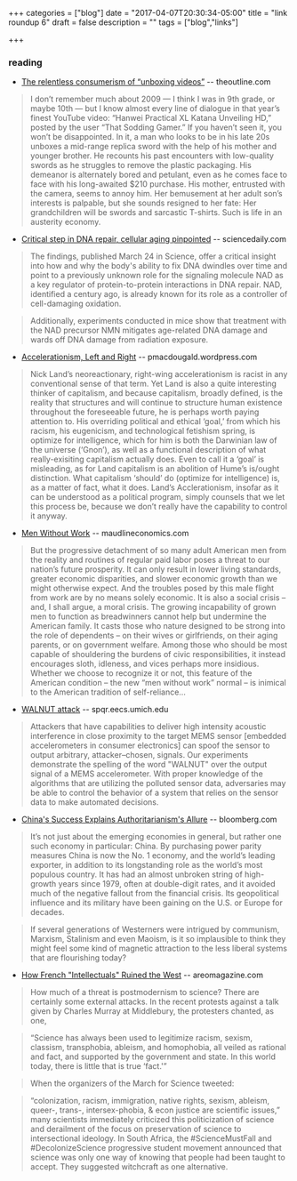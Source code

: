 +++
categories = ["blog"]
date = "2017-04-07T20:30:34-05:00"
title = "link roundup 6"
draft = false
description = ""
tags = ["blog","links"]

+++

### reading

  - [The relentless consumerism of “unboxing videos”](https://theoutline.com/post/1356/the-relentless-consumerism-of-unboxing-videos) -- theoutline.com

> I don’t remember much about 2009 — I think I was in 9th grade, or maybe 10th — but I know almost every line of dialogue in that year’s finest YouTube video: “Hanwei Practical XL Katana Unveiling HD,” posted by the user “That Sodding Gamer.” If you haven’t seen it, you won’t be disappointed. In it, a man who looks to be in his late 20s unboxes a mid-range replica sword with the help of his mother and younger brother. He recounts his past encounters with low-quality swords as he struggles to remove the plastic packaging. His demeanor is alternately bored and petulant, even as he comes face to face with his long-awaited $210 purchase. His mother, entrusted with the camera, seems to annoy him. Her bemusement at her adult son’s interests is palpable, but she sounds resigned to her fate: Her grandchildren will be swords and sarcastic T-shirts. Such is life in an austerity economy.

   - [Critical step in DNA repair, cellular aging pinpointed](https://www.sciencedaily.com/releases/2017/03/170323150518.htm) -- sciencedaily.com

> The findings, published March 24 in Science, offer a critical insight into how and why the body's ability to fix DNA dwindles over time and point to a previously unknown role for the signaling molecule NAD as a key regulator of protein-to-protein interactions in DNA repair. NAD, identified a century ago, is already known for its role as a controller of cell-damaging oxidation.

> Additionally, experiments conducted in mice show that treatment with the NAD precursor NMN mitigates age-related DNA damage and wards off DNA damage from radiation exposure.

  - [Accelerationism, Left and Right](https://pmacdougald.wordpress.com/2016/04/14/accelerationism-left-and-right/) -- pmacdougald.wordpress.com

> Nick Land’s neoreactionary, right-wing accelerationism is racist in any conventional sense of that term. Yet Land is also a quite interesting thinker of capitalism, and because capitalism, broadly defined, is the reality that structures and will continue to structure human existence throughout the foreseeable future, he is perhaps worth paying attention to. His overriding political and ethical ‘goal,’ from which his racism, his eugenicism, and technological fetishism spring, is optimize for intelligence, which for him is both the Darwinian law of the universe (‘Gnon’), as well as a functional description of what really-exisiting capitalism actually does. Even to call it a ‘goal’ is misleading, as for Land capitalism is an abolition of Hume’s is/ought distinction. What capitalism ‘should’ do (optimize for intelligence) is, as a matter of fact, what it does. Land’s Acclerationism, insofar as it can be understood as a political program, simply counsels that we let this process be, because we don’t really have the capability to control it anyway.

  - [Men Without Work](http://www.mauldineconomics.com/frontlinethoughts/men-without-work) -- maudlineconomics.com

> But the progressive detachment of so many adult American men from the reality and routines of regular paid labor poses a threat to our nation’s future prosperity. It can only result in lower living standards, greater economic disparities, and slower economic growth than we might otherwise expect. And the troubles posed by this male flight from work are by no means solely economic. It is also a social crisis – and, I shall argue, a moral crisis. The growing incapability of grown men to function as breadwinners cannot help but undermine the American family. It casts those who nature designed to be strong into the role of dependents – on their wives or girlfriends, on their aging parents, or on government welfare. Among those who should be most capable of shouldering the burdens of civic responsibilities, it instead encourages sloth, idleness, and vices perhaps more insidious. Whether we choose to recognize it or not, this feature of the American condition – the new “men without work” normal – is inimical to the American tradition of self-reliance…

  - [WALNUT attack](https://spqr.eecs.umich.edu/walnut/) -- spqr.eecs.umich.edu

> Attackers that have capabilities to deliver high intensity acoustic interference in close proximity to the target MEMS sensor [embedded accelerometers in consumer electronics] can spoof the sensor to output arbitrary, attacker–chosen, signals. Our experiments demonstrate the spelling of the word "WALNUT" over the output signal of a MEMS accelerometer. With proper knowledge of the algorithms that are utilizing the polluted sensor data, adversaries may be able to control the behavior of a system that relies on the sensor data to make automated decisions.

  - [China's Success Explains Authoritarianism's Allure](https://www.bloomberg.com/view/articles/2017-04-03/china-s-success-explains-authoritarianism-s-allure) -- bloomberg.com

> It’s not just about the emerging economies in general, but rather one such economy in particular: China. By purchasing power parity measures China is now the No. 1 economy, and the world’s leading exporter, in addition to its longstanding role as the world’s most populous country. It has had an almost unbroken string of high-growth years since 1979, often at double-digit rates, and it avoided much of the negative fallout from the financial crisis. Its geopolitical influence and its military have been gaining on the U.S. or Europe for decades.

> If several generations of Westerners were intrigued by communism, Marxism, Stalinism and even Maoism, is it so implausible to think they might feel some kind of magnetic attraction to the less liberal systems that are flourishing today?

  - [How French "Intellectuals" Ruined the West](https://areomagazine.com/2017/03/27/how-french-intellectuals-ruined-the-west-postmodernism-and-its-impact-explained/) -- areomagazine.com

> How much of a threat is postmodernism to science? There are certainly some external attacks. In the recent protests against a talk given by Charles Murray at Middlebury, the protesters chanted, as one,

> “Science has always been used to legitimize racism, sexism, classism, transphobia, ableism, and homophobia, all veiled as rational and fact, and supported by the government and state. In this world today, there is little that is true ‘fact.'”

> When the organizers of the March for Science tweeted:

> “colonization, racism, immigration, native rights, sexism, ableism, queer-, trans-, intersex-phobia, & econ justice are scientific issues,” many scientists immediately criticized this politicization of science and derailment of the focus on preservation of science to intersectional ideology. In South Africa, the #ScienceMustFall and #DecolonizeScience progressive student movement announced that science was only one way of knowing that people had been taught to accept. They suggested witchcraft as one alternative.

